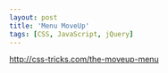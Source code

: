 ```yaml
---
layout: post
title: 'Menu MoveUp'
tags: [CSS, JavaScript, jQuery]
---
```


<http://css-tricks.com/the-moveup-menu>
